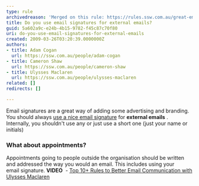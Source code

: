 ```yaml
---
type: rule
archivedreason: 'Merged on this rule: https://rules.ssw.com.au/great-email-signatures'
title: Do you use email signatures for external emails?
guid: 5a602a9c-e24b-4b15-9782-f45c87c70f80
uri: do-you-use-email-signatures-for-external-emails
created: 2009-03-26T03:20:39.0000000Z
authors:
- title: Adam Cogan
  url: https://ssw.com.au/people/adam-cogan
- title: Cameron Shaw
  url: https://ssw.com.au/people/cameron-shaw
- title: Ulysses Maclaren
  url: https://ssw.com.au/people/ulysses-maclaren
related: []
redirects: []

---
```


Email signatures are a great way of adding some advertising and branding. You should always [use a nice email signature](/_layouts/15/FIXUPREDIRECT.ASPX?WebId=3dfc0e07-e23a-4cbb-aac2-e778b71166a2&amp;TermSetId=07da3ddf-0924-4cd2-a6d4-a4809ae20160&amp;TermId=73dea04c-b017-4c65-816e-aef8c84497be) for  **external emails** .
Internally, you shouldn't use any or just use a short one (just your name or initials)


<!--endintro-->

### What about appointments?

Appointments going to people outside the organisation should be written and addressed the way you would an email. This includes using your email signature.
 **VIDEO**  - [Top 10+ Rules to Better Email Communication with Ulysses Maclaren](https&#58;//www.youtube.com/watch?v=LAqRokqq4jI)
